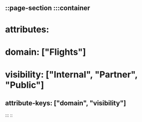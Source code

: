 ::page-section
:::container
---
# attributes:
  # domain: ["Flights"]
  # visibility: ["Internal", "Partner", "Public"]
attribute-keys: ["domain", "visibility"]
---
:::
::

